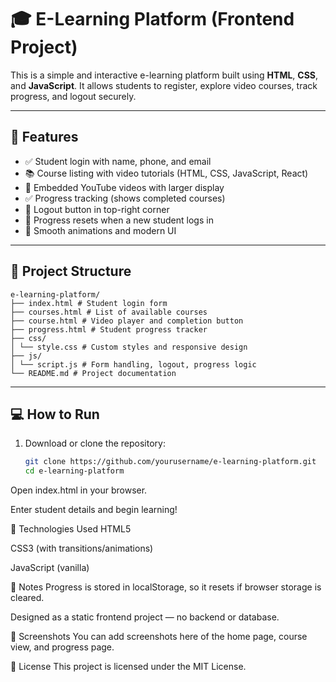 # 🎓 E-Learning Platform (Frontend Project)

This is a simple and interactive e-learning platform built using **HTML**, **CSS**, and **JavaScript**. It allows students to register, explore video courses, track progress, and logout securely.

---

## 🚀 Features

- ✅ Student login with name, phone, and email
- 📚 Course listing with video tutorials (HTML, CSS, JavaScript, React)
- 🎥 Embedded YouTube videos with larger display
- ✅ Progress tracking (shows completed courses)
- 🔐 Logout button in top-right corner
- 🧹 Progress resets when a new student logs in
- 🎨 Smooth animations and modern UI

---

## 📂 Project Structure

```
e-learning-platform/
├── index.html # Student login form
├── courses.html # List of available courses
├── course.html # Video player and completion button
├── progress.html # Student progress tracker
├── css/
│ └── style.css # Custom styles and responsive design
├── js/
│ └── script.js # Form handling, logout, progress logic
└── README.md # Project documentation

```
---

## 💻 How to Run

1. Download or clone the repository:
   ```bash
   git clone https://github.com/yourusername/e-learning-platform.git
   cd e-learning-platform
Open index.html in your browser.

Enter student details and begin learning!

🔧 Technologies Used
HTML5

CSS3 (with transitions/animations)

JavaScript (vanilla)

📌 Notes
Progress is stored in localStorage, so it resets if browser storage is cleared.

Designed as a static frontend project — no backend or database.

📸 Screenshots
You can add screenshots here of the home page, course view, and progress page.

📄 License
This project is licensed under the MIT License.

